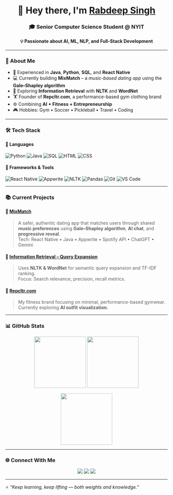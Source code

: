 <h1 align="center">👋 Hey there, I'm <a href="https://repcltr.com">Rabdeep Singh</a></h1>

<h3 align="center">🎓 Senior Computer Science Student @ NYIT</h3>
<h4 align="center">💡 Passionate about AI, ML, NLP, and Full-Stack Development</h4>

---

### 🌟 About Me
- 🧠 Experienced in **Java**, **Python**, **SQL**, and **React Native**
- 💻 Currently building **MixMatch** – a *music-based dating app* using the **Gale–Shapley algorithm**
- 🧩 Exploring **Information Retrieval** with **NLTK** and **WordNet**
- 🏋️ Founder of **Repcltr.com**, a performance-based gym clothing brand
- ⚙️ Combining **AI + Fitness + Entrepreneurship**
- 🎮 Hobbies: Gym • Soccer • Pickleball • Travel • Coding

---

### 🛠️ Tech Stack

#### 🚀 Languages
![Python](https://img.shields.io/badge/Python-3776AB?style=for-the-badge&logo=python&logoColor=white)
![Java](https://img.shields.io/badge/Java-ED8B00?style=for-the-badge&logo=java&logoColor=white)
![SQL](https://img.shields.io/badge/SQL-003B57?style=for-the-badge&logo=postgresql&logoColor=white)
![HTML](https://img.shields.io/badge/HTML5-E34F26?style=for-the-badge&logo=html5&logoColor=white)
![CSS](https://img.shields.io/badge/CSS3-1572B6?style=for-the-badge&logo=css3&logoColor=white)

#### 🧠 Frameworks & Tools
![React Native](https://img.shields.io/badge/React_Native-61DAFB?style=for-the-badge&logo=react&logoColor=black)
![Appwrite](https://img.shields.io/badge/Appwrite-F02E65?style=for-the-badge&logo=appwrite&logoColor=white)
![NLTK](https://img.shields.io/badge/NLTK-154713?style=for-the-badge&logo=python&logoColor=white)
![Pandas](https://img.shields.io/badge/Pandas-150458?style=for-the-badge&logo=pandas&logoColor=white)
![Git](https://img.shields.io/badge/Git-F05032?style=for-the-badge&logo=git&logoColor=white)
![VS Code](https://img.shields.io/badge/VS_Code-0078D7?style=for-the-badge&logo=visualstudiocode&logoColor=white)

---

### 📚 Current Projects

#### 🎵 [MixMatch](https://github.com/RabdeepSinghAI/MixMatch)
> A safer, authentic dating app that matches users through shared **music preferences** using **Gale–Shapley algorithm**, **AI chat**, and **progressive reveal**.  
Tech: React Native • Java • Appwrite • Spotify API • ChatGPT • Gemini

#### 🧠 [Information Retrieval – Query Expansion](https://github.com/RabdeepSinghAI/NLTK-IR-Project)
> Uses **NLTK & WordNet** for semantic query expansion and TF-IDF ranking.  
Focus: Search relevance, precision, recall metrics.

#### 👕 [Repcltr.com](https://repcltr.com)
> My fitness brand focusing on minimal, performance-based gymwear.  
Currently exploring **AI outfit visualization**.

---

### 📊 GitHub Stats

<p align="center">
  <img src="https://github-readme-stats.vercel.app/api?username=RabdeepSinghAI&show_icons=true&theme=tokyonight&hide_border=true" height="160px"/>
  <img src="https://github-readme-streak-stats.herokuapp.com/?user=RabdeepSinghAI&theme=tokyonight&hide_border=true" height="160px"/>
</p>

<p align="center">
  <img src="https://github-readme-stats.vercel.app/api/top-langs/?username=RabdeepSinghAI&layout=compact&theme=tokyonight&hide_border=true" height="160px"/>
</p>

---

### 🌐 Connect With Me
<p align="center">
  <a href="https://linkedin.com/in/rabdeep-singh-1666b4270"><img src="https://img.shields.io/badge/LinkedIn-0077B5?style=for-the-badge&logo=linkedin&logoColor=white"/></a>
  <a href="mailto:rabdeepsingh06@gmail.com"><img src="https://img.shields.io/badge/Email-D14836?style=for-the-badge&logo=gmail&logoColor=white"/></a>
  <a href="https://repcltr.com"><img src="https://img.shields.io/badge/Website-000000?style=for-the-badge&logo=About.me&logoColor=white"/></a>
</p>

---

⭐ *“Keep learning, keep lifting — both weights and knowledge.”*

